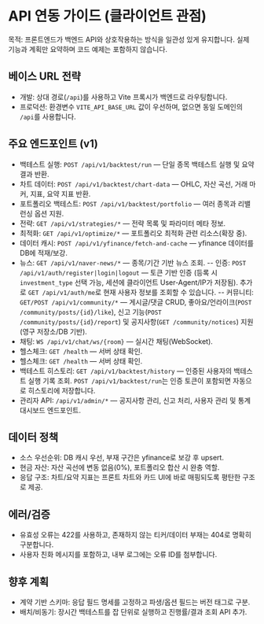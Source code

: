 # API 연동 가이드 (클라이언트 관점)

목적: 프론트엔드가 백엔드 API와 상호작용하는 방식을 일관성 있게 유지합니다. 실제 기능과 계획만 요약하며 코드 예제는 포함하지 않습니다.

## 베이스 URL 전략
- 개발: 상대 경로(`/api`)를 사용하고 Vite 프록시가 백엔드로 라우팅합니다.
- 프로덕션: 환경변수 `VITE_API_BASE_URL` 값이 우선하며, 없으면 동일 도메인의 `/api`를 사용합니다.

## 주요 엔드포인트 (v1)
- 백테스트 실행: `POST /api/v1/backtest/run` — 단일 종목 백테스트 실행 및 요약 결과 반환.
- 차트 데이터: `POST /api/v1/backtest/chart-data` — OHLC, 자산 곡선, 거래 마커, 지표, 요약 지표 반환.
- 포트폴리오 백테스트: `POST /api/v1/backtest/portfolio` — 여러 종목과 리밸런싱 옵션 지원.
- 전략: `GET /api/v1/strategies/*` — 전략 목록 및 파라미터 메타 정보.
- 최적화: `GET /api/v1/optimize/*` — 포트폴리오 최적화 관련 리소스(확장 중).
- 데이터 캐시: `POST /api/v1/yfinance/fetch-and-cache` — yfinance 데이터를 DB에 적재/보강.
- 뉴스: `GET /api/v1/naver-news/*` — 종목/기간 기반 뉴스 조회.
-- 인증: `POST /api/v1/auth/register|login|logout` — 토큰 기반 인증 (등록 시 `investment_type` 선택 가능, 세션에 클라이언트 User-Agent/IP가 저장됨). 추가로 `GET /api/v1/auth/me`로 현재 사용자 정보를 조회할 수 있습니다.
-- 커뮤니티: `GET/POST /api/v1/community/*` — 게시글/댓글 CRUD, 좋아요/언라이크(`POST /community/posts/{id}/like`), 신고 기능(`POST /community/posts/{id}/report`) 및 공지사항(`GET /community/notices`) 지원(영구 저장소/DB 기반).
- 채팅: `WS /api/v1/chat/ws/{room}` — 실시간 채팅(WebSocket).
- 헬스체크: `GET /health` — 서버 상태 확인.
 - 헬스체크: `GET /health` — 서버 상태 확인.
 - 백테스트 히스토리: `GET /api/v1/backtest/history` — 인증된 사용자의 백테스트 실행 기록 조회. `POST /api/v1/backtest/run`는 인증 토큰이 포함되면 자동으로 히스토리에 저장합니다.
 - 관리자 API: `/api/v1/admin/*` — 공지사항 관리, 신고 처리, 사용자 관리 및 통계 대시보드 엔드포인트.

## 데이터 정책
- 소스 우선순위: DB 캐시 우선, 부재 구간은 yfinance로 보강 후 upsert.
- 현금 자산: 자산 곡선에 변동 없음(0%), 포트폴리오 합산 시 완충 역할.
- 응답 구조: 차트/요약 지표는 프론트 차트와 카드 UI에 바로 매핑되도록 평탄한 구조로 제공.

## 에러/검증
- 유효성 오류는 422를 사용하고, 존재하지 않는 티커/데이터 부재는 404로 명확히 구분합니다.
- 사용자 친화 메시지를 포함하고, 내부 로그에는 오류 ID를 첨부합니다.

## 향후 계획
- 계약 기반 스키마: 응답 필드 명세를 고정하고 파생/옵션 필드는 버전 태그로 구분.
- 배치/비동기: 장시간 백테스트를 잡 단위로 실행하고 진행률/결과 조회 API 추가.
